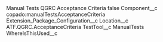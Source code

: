 <?xml version="1.0" encoding="UTF-8"?>
<CustomMetadata xmlns="http://soap.sforce.com/2006/04/metadata" xmlns:xsi="http://www.w3.org/2001/XMLSchema-instance" xmlns:xsd="http://www.w3.org/2001/XMLSchema">
    <label>Manual Tests QGRC Acceptance Criteria</label>
    <protected>false</protected>
    <values>
        <field>Component__c</field>
        <value xsi:type="xsd:string">copado:manualTestsAcceptanceCriteria</value>
    </values>
    <values>
        <field>Extension_Package_Configuration__c</field>
        <value xsi:nil="true"/>
    </values>
    <values>
        <field>Location__c</field>
        <value xsi:type="xsd:string">ATF.QGRC.AcceptanceCriteria</value>
    </values>
    <values>
        <field>TestTool__c</field>
        <value xsi:type="xsd:string">ManualTests</value>
    </values>
    <values>
        <field>WhereIsThisUsed__c</field>
        <value xsi:nil="true"/>
    </values>
</CustomMetadata>
